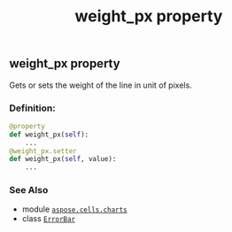 ﻿---
title: weight_px property
second_title: Aspose.Cells for Python via .NET API References
description: 
type: docs
weight: 300
url: /aspose.cells.charts/errorbar/weight_px/
is_root: false
---

## weight_px property


Gets or sets the weight of the line in unit of pixels.
### Definition:
```python
@property
def weight_px(self):
    ...
@weight_px.setter
def weight_px(self, value):
    ...
```

### See Also
* module [`aspose.cells.charts`](../../)
* class [`ErrorBar`](/cells/python-net/aspose.cells.charts/errorbar)
